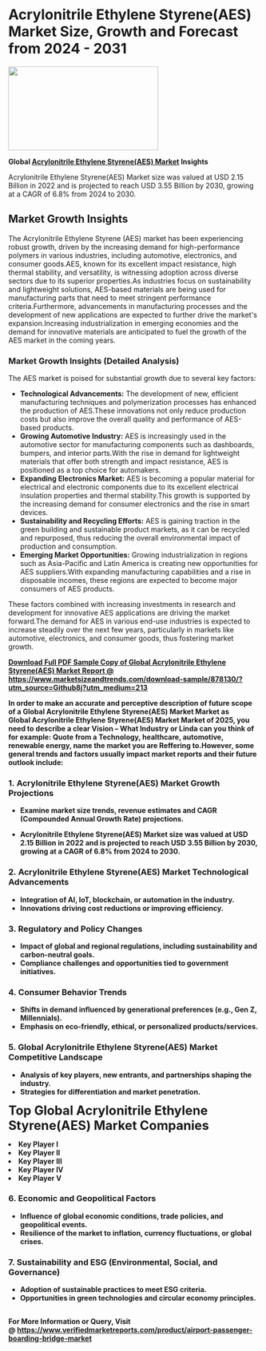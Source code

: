 <H1>Acrylonitrile Ethylene Styrene(AES) Market Size, Growth and Forecast from 2024 - 2031</H1><img class="aligncenter size-medium wp-image-584254" src="https://thirdeyenews.in/wp-content/uploads/2024/09/Global-Market-Research-300x168.jpeg" alt="" width="300" height="168" /><p><strong>Global&nbsp;<a href="https://www.marketsizeandtrends.com/download-sample/878130/?utm_source=Github8j?utm_medium=213">Acrylonitrile Ethylene Styrene(AES) Market</a> Insights</strong></p><p>Acrylonitrile Ethylene Styrene(AES) Market size was valued at USD 2.15 Billion in 2022 and is projected to reach USD 3.55 Billion by 2030, growing at a CAGR of 6.8% from 2024 to 2030.</p><p><h2>Market Growth Insights</h2> <p>The Acrylonitrile Ethylene Styrene (AES) market has been experiencing robust growth, driven by the increasing demand for high-performance polymers in various industries, including automotive, electronics, and consumer goods.AES, known for its excellent impact resistance, high thermal stability, and versatility, is witnessing adoption across diverse sectors due to its superior properties.As industries focus on sustainability and lightweight solutions, AES-based materials are being used for manufacturing parts that need to meet stringent performance criteria.Furthermore, advancements in manufacturing processes and the development of new applications are expected to further drive the market's expansion.Increasing industrialization in emerging economies and the demand for innovative materials are anticipated to fuel the growth of the AES market in the coming years.</p> <p><strong><a href="#"></a></strong></p> <h3>Market Growth Insights (Detailed Analysis)</h3> <p>The AES market is poised for substantial growth due to several key factors:</p> <ul> <li><strong>Technological Advancements:</strong> The development of new, efficient manufacturing techniques and polymerization processes has enhanced the production of AES.These innovations not only reduce production costs but also improve the overall quality and performance of AES-based products.</li> <li><strong>Growing Automotive Industry:</strong> AES is increasingly used in the automotive sector for manufacturing components such as dashboards, bumpers, and interior parts.With the rise in demand for lightweight materials that offer both strength and impact resistance, AES is positioned as a top choice for automakers.</li> <li><strong>Expanding Electronics Market:</strong> AES is becoming a popular material for electrical and electronic components due to its excellent electrical insulation properties and thermal stability.This growth is supported by the increasing demand for consumer electronics and the rise in smart devices.</li> <li><strong>Sustainability and Recycling Efforts:</strong> AES is gaining traction in the green building and sustainable product markets, as it can be recycled and repurposed, thus reducing the overall environmental impact of production and consumption.</li> <li><strong>Emerging Market Opportunities:</strong> Growing industrialization in regions such as Asia-Pacific and Latin America is creating new opportunities for AES suppliers.With expanding manufacturing capabilities and a rise in disposable incomes, these regions are expected to become major consumers of AES products.</li> </ul> <p>These factors combined with increasing investments in research and development for innovative AES applications are driving the market forward.The demand for AES in various end-use industries is expected to increase steadily over the next few years, particularly in markets like automotive, electronics, and consumer goods, thus fostering market growth.</p> <p><strong><a href="#"></p><p><span class=""><strong>Download Full PDF Sample Copy of Global Acrylonitrile Ethylene Styrene(AES) Market Report</strong> @ <a href="https://www.marketsizeandtrends.com/download-sample/878130/?utm_source=Github8j?utm_medium=213" target="_blank">https://www.marketsizeandtrends.com/download-sample/878130/?utm_source=Github8j?utm_medium=213</a></span></p><p>In order to make an accurate and perceptive description of future scope of a Global&nbsp;Acrylonitrile Ethylene Styrene(AES) Market Market as Global&nbsp;Acrylonitrile Ethylene Styrene(AES) Market Market of 2025, you need to describe a clear Vision &ndash; What Industry or Linda can you think of for example: Quote from a Technology, healthcare, automotive, renewable energy, name the market you are Reffering to.However, some general trends and factors usually impact market reports and their future outlook include:</p><h3>1.&nbsp;<strong>Acrylonitrile Ethylene Styrene(AES) Market Growth Projections</strong></h3><ul><li>Examine market size trends, revenue estimates and CAGR (Compounded Annual Growth Rate) projections.</li><li><p>Acrylonitrile Ethylene Styrene(AES) Market size was valued at USD 2.15 Billion in 2022 and is projected to reach USD 3.55 Billion by 2030, growing at a CAGR of 6.8% from 2024 to 2030.</p></li></ul><h3>2.&nbsp;<strong>Acrylonitrile Ethylene Styrene(AES) Market Technological Advancements</strong></h3><ul><li>Integration of AI, IoT, blockchain, or automation in the industry.</li><li>Innovations driving cost reductions or improving efficiency.</li></ul><h3>3.&nbsp;<strong>Regulatory and Policy Changes</strong></h3><ul><li>Impact of global and regional regulations, including sustainability and carbon-neutral goals.</li><li>Compliance challenges and opportunities tied to government initiatives.</li></ul><h3>4.&nbsp;<strong>Consumer Behavior Trends</strong></h3><ul><li>Shifts in demand influenced by generational preferences (e.g., Gen Z, Millennials).</li><li>Emphasis on eco-friendly, ethical, or personalized products/services.</li></ul><h3>5.&nbsp;<strong>Global Acrylonitrile Ethylene Styrene(AES) Market Competitive Landscape</strong></h3><ul><li>Analysis of key players, new entrants, and partnerships shaping the industry.</li><li>Strategies for differentiation and market penetration.</li></ul><p data-pm-slice="1 1 []"><span style="color: inherit; font-family: inherit; font-size: 25px;">Top Global Acrylonitrile Ethylene Styrene(AES) Market Companies</span></p><div class="" data-test-id=""><p><li>Key Player I</li><li> Key Player II</li><li> Key Player III</li><li> Key Player IV</li><li> Key Player V</li></p></div><h3>6.&nbsp;<strong>Economic and Geopolitical Factors</strong></h3><ul><li>Influence of global economic conditions, trade policies, and geopolitical events.</li><li>Resilience of the market to inflation, currency fluctuations, or global crises.</li></ul><h3>7.&nbsp;<strong>Sustainability and ESG (Environmental, Social, and Governance)</strong></h3><ul><li>Adoption of sustainable practices to meet ESG criteria.</li><li>Opportunities in green technologies and circular economy principles.</li></ul><h2><strong style="font-size: 14px;">For More Information or Query, Visit @&nbsp;</strong><a style="background-color: #ffffff; font-size: 14px;" href="https://www.marketsizeandtrends.com/report/acrylonitrile-ethylene-styrene-aes-market/" target="_blank">https://www.verifiedmarketreports.com/product/airport-passenger-boarding-bridge-market</a></h2>